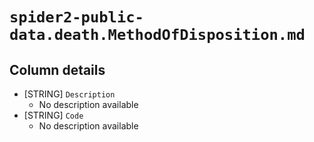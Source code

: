 # `spider2-public-data.death.MethodOfDisposition.md`

## Column details

* [STRING]    `Description`
  - No description available
* [STRING]    `Code`
  - No description available

